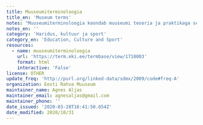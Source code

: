 ```yaml
---
title: Muuseumiterminoloogia
title_en: 'Museum terms'
notes: "Muuseumiterminoloogia koondab muuseumi teooria ja praktikaga seotud termineid ning definitsioone. Terminikomisjoni töösse on kaasatud erinevate muuseumide ja ülikoolide esindajaid.\r\nKokku 583 terminit\r\nKeeled: et, en"
notes_en: ''
category: 'Haridus, kultuur ja sport'
category_en: 'Education, Culture and Sport'
resources:
  - name: muuseumiterminoloogia
    url: 'https://term.eki.ee/termbase/view/1718003'
    format: html
    interactive: 'False'
license: OTHER
update_freq: 'http://purl.org/linked-data/sdmx/2009/code#freq-A'
organization: Eesti Rahva Muuseum
maintainer_name: Agnes Aljas
maintainer_email: agnesaljas@gmail.com
maintainer_phone: ''
date_issued: '2020-03-28T16:41:50.654Z'
date_modified: 2020/10/31
---
```

